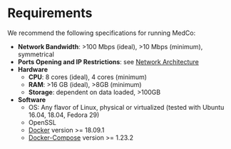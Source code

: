 # Requirements

We recommend the following specifications for running MedCo:

* **Network Bandwidth**: &gt;100 Mbps \(ideal\), &gt;10 Mbps \(minimum\), symmetrical
* **Ports Opening and IP Restrictions**: see [Network Architecture](network-architecture.md)
* **Hardware**
  * **CPU**: 8 cores \(ideal\), 4 cores \(minimum\)
  * **RAM**: &gt;16 GB \(ideal\), &gt;8GB \(minimum\)
  * **Storage**: dependent on data loaded, &gt;100GB
* **Software**
  * OS: Any flavor of Linux, physical or virtualized \(tested with Ubuntu 16.04, 18.04, Fedora 29\)
  * OpenSSL
  * [Docker](https://docs.docker.com/install/) version &gt;= 18.09.1
  * [Docker-Compose](https://docs.docker.com/compose/install/) version &gt;= 1.23.2

